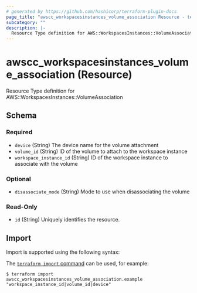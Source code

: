 ```yaml
---
# generated by https://github.com/hashicorp/terraform-plugin-docs
page_title: "awscc_workspacesinstances_volume_association Resource - terraform-provider-awscc"
subcategory: ""
description: |-
  Resource Type definition for AWS::WorkspacesInstances::VolumeAssociation
---
```


# awscc_workspacesinstances_volume_association (Resource)

Resource Type definition for AWS::WorkspacesInstances::VolumeAssociation



<!-- schema generated by tfplugindocs -->
## Schema

### Required

- `device` (String) The device name for the volume attachment
- `volume_id` (String) ID of the volume to attach to the workspace instance
- `workspace_instance_id` (String) ID of the workspace instance to associate with the volume

### Optional

- `disassociate_mode` (String) Mode to use when disassociating the volume

### Read-Only

- `id` (String) Uniquely identifies the resource.

## Import

Import is supported using the following syntax:

The [`terraform import` command](https://developer.hashicorp.com/terraform/cli/commands/import) can be used, for example:

```shell
$ terraform import awscc_workspacesinstances_volume_association.example "workspace_instance_id|volume_id|device"
```
